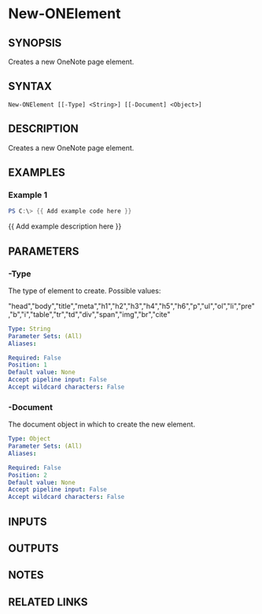 # New-ONElement

## SYNOPSIS
Creates a new OneNote page element.

## SYNTAX

```
New-ONElement [[-Type] <String>] [[-Document] <Object>]
```

## DESCRIPTION
Creates a new OneNote page element.

## EXAMPLES

### Example 1
```powershell
PS C:\> {{ Add example code here }}
```

{{ Add example description here }}

## PARAMETERS

### -Type
The type of element to create.
Possible values:

"head","body","title","meta","h1","h2","h3","h4","h5","h6","p","ul","ol","li","pre","b","i","table","tr","td","div","span","img","br","cite"

```yaml
Type: String
Parameter Sets: (All)
Aliases:

Required: False
Position: 1
Default value: None
Accept pipeline input: False
Accept wildcard characters: False
```

### -Document
The document object in which to create the new element.

```yaml
Type: Object
Parameter Sets: (All)
Aliases:

Required: False
Position: 2
Default value: None
Accept pipeline input: False
Accept wildcard characters: False
```

## INPUTS

## OUTPUTS

## NOTES

## RELATED LINKS
